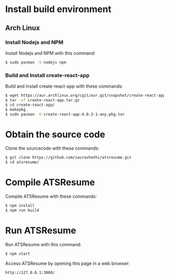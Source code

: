 # Install build environment #

## Arch Linux #
### Install Nodejs and NPM #
Install Nodejs and NPM with this command:
``` bash
$ sudo pacman -S nodejs npm
```

### Build and Install create-react-app #
Build and install create-react-app with these commands:
``` bash
$ wget https://aur.archlinux.org/cgit/aur.git/snapshot/create-react-app.tar.gz
$ tar -xf create-react-app.tar.gz
$ cd create-react-app/
$ makepkg
$ sudo pacman -U create-react-app-4.0.3-1-any.pkg.tar
```

# Obtain the source code #
Clone the sourcecode with these commands:
``` bash
$ git clone https://github.com/sauravhathi/atsresume.git
$ cd atsresume/
```

# Compile ATSResume #
Compile ATSResume with these commands:
``` bash
$ npm install
$ npm run build
```



# Run ATSResume #
Run ATSResume with this command:
``` bash
$ npm start
```
Access ATSResume by opening this page in a web browser:
```
http://127.0.0.1:3000/
```

